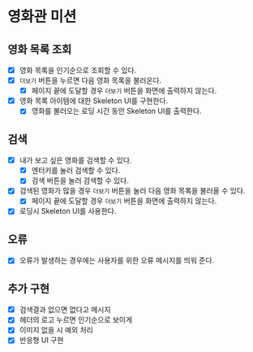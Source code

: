 # 영화관 미션

## 영화 목록 조회

- [x] 영화 목록을 인기순으로 조회할 수 있다.
- [x] `더보기` 버튼을 누르면 다음 영화 목록을 불러온다.
  - [x] 페이지 끝에 도달할 경우 `더보기` 버튼을 화면에 출력하지 않는다.
- [x] 영화 목록 아이템에 대한 Skeleton UI를 구현한다.
  - [x] 영화를 불러오는 로딩 시간 동안 Skeleton UI를 출력한다.

## 검색

- [x] 내가 보고 싶은 영화를 검색할 수 있다.
  - [x] 엔터키를 눌러 검색할 수 있다.
  - [x] 검색 버튼을 눌러 검색할 수 있다.
- [x] 검색된 영화가 많을 경우 `더보기` 버튼을 눌러 다음 영화 목록을 불러올 수 있다.
  - [x] 페이지 끝에 도달할 경우 `더보기` 버튼을 화면에 출력하지 않는다.
- [x] 로딩시 Skeleton UI를 사용한다.

## 오류

- [x] 오류가 발생하는 경우에는 사용자를 위한 오류 메시지를 띄워 준다.

## 추가 구현

- [x] 검색결과 없으면 없다고 메시지
- [x] 헤더의 로고 누르면 인기순으로 보이게
- [x] 이미지 없을 시 예외 처리
- [x] 반응형 UI 구현
